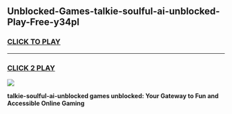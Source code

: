 
## Unblocked-Games-talkie-soulful-ai-unblocked-Play-Free-y34pl
<h3>
<a href="https://premium76.site?title=talkie-soulful-ai-unblocked&ref=21A">CLICK TO PLAY</a></h3>
<hr>

<h3>
<a href="https://premium76.site?title=talkie-soulful-ai-unblocked&ref=21A">CLICK 2 PLAY</a>
  
</h3>

<a href="https://premium76.site?title=talkie-soulful-ai-unblocked&ref=21A"><img src="https://clearcache.store/games.png"></a>


**talkie-soulful-ai-unblocked games unblocked: Your Gateway to Fun and Accessible Online Gaming**
